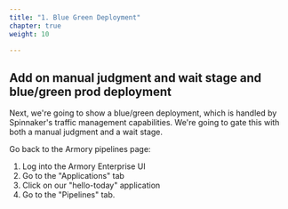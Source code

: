```yaml
---
title: "1. Blue Green Deployment"
chapter: true
weight: 10

---
```

## Add on manual judgment and wait stage and blue/green prod deployment

Next, we're going to show a blue/green deployment, which is handled by Spinnaker's traffic management capabilities.  We're going to gate this with both a manual judgment and a wait stage.

Go back to the Armory pipelines page:

1. Log into the Armory Enterprise UI
1. Go to the "Applications" tab
1. Click on our "hello-today" application
1. Go to the "Pipelines" tab.

